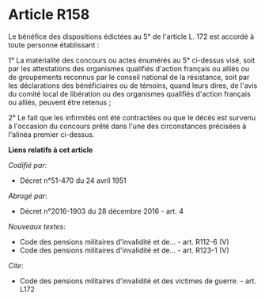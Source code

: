 # Article R158

Le bénéfice des dispositions édictées au 5° de l'article L. 172 est accordé à toute personne établissant :

1° La matérialité des concours ou actes énumérés au 5° ci-dessus visé, soit par les attestations des organismes qualifiés
d'action français ou alliés ou de groupements reconnus par le conseil national de la résistance, soit par les déclarations
des bénéficiaires ou de témoins, quand leurs dires, de l'avis du comité local de libération ou des organismes qualifiés
d'action français ou alliés, peuvent être retenus ;

2° Le fait que les infirmités ont été contractées ou que le décès est survenu à l'occasion du concours prêté dans l'une des
circonstances précisées à l'alinéa premier ci-dessus.

**Liens relatifs à cet article**

_Codifié par_:

  - Décret n°51-470 du 24 avril 1951

_Abrogé par_:

  - Décret n°2016-1903 du 28 décembre 2016 - art. 4

_Nouveaux textes_:

  - Code des pensions militaires d'invalidité et de... - art. R112-6 (V)
  - Code des pensions militaires d'invalidité et de... - art. R123-1 (V)

_Cite_:

  - Code des pensions militaires d'invalidité et des victimes de guerre. - art. L172
